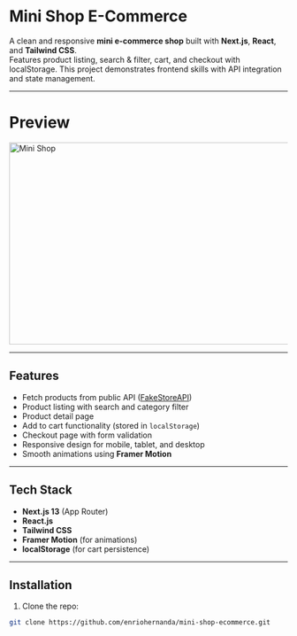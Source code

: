 # Mini Shop E-Commerce

A clean and responsive **mini e-commerce shop** built with **Next.js**, **React**, and **Tailwind CSS**.  
Features product listing, search & filter, cart, and checkout with localStorage. This project demonstrates frontend skills with API integration and state management.

---

# Preview

<img width="640" height="365" alt="Mini Shop" src="https://github.com/user-attachments/assets/aa891c9f-eef6-4fc7-8b77-51da3f3e478a" />

---

## Features

- Fetch products from public API ([FakeStoreAPI](https://fakestoreapi.com/))
- Product listing with search and category filter
- Product detail page
- Add to cart functionality (stored in `localStorage`)
- Checkout page with form validation
- Responsive design for mobile, tablet, and desktop
- Smooth animations using **Framer Motion**

---

## Tech Stack

- **Next.js 13** (App Router)  
- **React.js**  
- **Tailwind CSS**  
- **Framer Motion** (for animations)  
- **localStorage** (for cart persistence)

---

## Installation

1. Clone the repo:  
```bash
git clone https://github.com/enriohernanda/mini-shop-ecommerce.git
